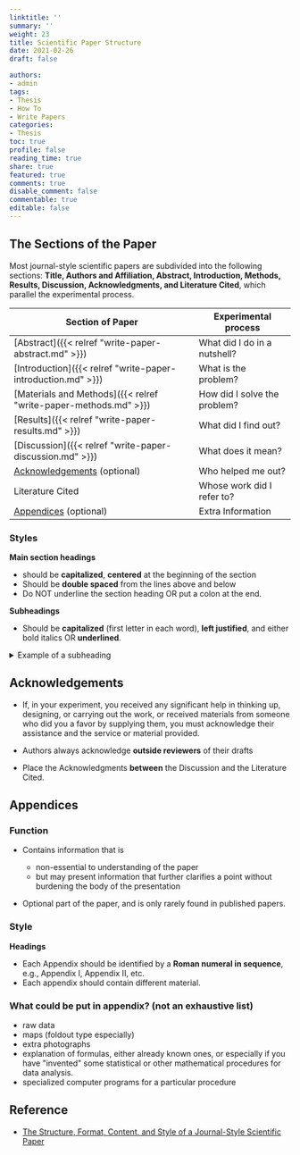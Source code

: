 ```yaml
---
linktitle: ''
summary: ''
weight: 23
title: Scientific Paper Structure
date: 2021-02-26
draft: false

authors:
- admin
tags:
- Thesis
- How To
- Write Papers
categories:
- Thesis
toc: true
profile: false
reading_time: true
share: true
featured: true
comments: true
disable_comment: false
commentable: true
editable: false
---
```


## The Sections of the Paper

Most journal-style scientific papers are subdivided into the following sections: **Title, Authors and Affiliation, Abstract, Introduction, Methods, Results, Discussion, Acknowledgments, and Literature Cited**, which parallel the experimental process.

| Section of Paper                                             | Experimental process         |
| ------------------------------------------------------------ | ---------------------------- |
| [Abstract]({{< relref "write-paper-abstract.md" >}})         | What did I do in a nutshell? |
| [Introduction]({{< relref "write-paper-introduction.md" >}}) | What is the problem?         |
| [Materials and Methods]({{< relref "write-paper-methods.md" >}}) | How did I solve the problem? |
| [Results]({{< relref "write-paper-results.md" >}})           | What did I find out?         |
| [Discussion]({{< relref "write-paper-discussion.md" >}})     | What does it mean?           |
| [Acknowledgements](#acknowledgements) (optional)             | Who helped me out?           |
| Literature Cited                                             | Whose work did I refer to?   |
| [Appendices](#appendices) (optional)                         | Extra Information            |

### Styles

**Main section headings**

- should be **capitalized**, **centered** at the beginning of the section
- Should be **double spaced** from the lines above and below
- Do NOT underline the section heading OR put a colon at the end. 

**Subheadings**

- Should be **capitalized** (first letter in each word), **left justified**, and either bold italics OR **underlined**.

<details>
<summary>Example of a subheading</summary>
    
***Effects of Light Intensity on the Rate of Electron Transport***
</details>

## Acknowledgements 

- If, in your experiment, you received any significant help in thinking up, designing, or carrying out the work, or received materials from someone who did you a favor by supplying them, you must acknowledge their assistance and the service or material provided.
- Authors always acknowledge **outside reviewers** of their drafts

- Place the Acknowledgments **between** the Discussion and the Literature Cited.

## Appendices

### Function

- Contains information that is
  - non-essential to understanding of the paper
  - but may present information that further clarifies a point without burdening the body of the presentation

- Optional part of the paper, and is only rarely found in published papers.

### Style

**Headings** 

- Each Appendix should be identified by a **Roman numeral in sequence**, e.g., Appendix I, Appendix II, etc. 
- Each appendix should contain different material.

### What could be put in appendix? (not an exhaustive list)

- raw data
- maps (foldout type especially)
- extra photographs
- explanation of formulas, either already known ones, or especially if you have "invented" some statistical or other mathematical procedures for data analysis.
- specialized computer programs for a particular procedure

## Reference

- [The Structure, Format, Content, and Style of a Journal-Style Scientific Paper](http://abacus.bates.edu/~ganderso/biology/resources/writing/HTWsections.html#abstract)
